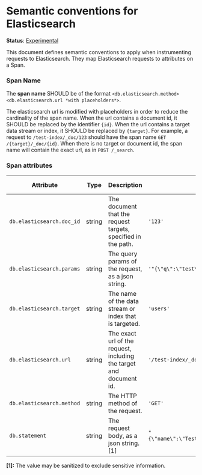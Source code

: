 # Semantic conventions for Elasticsearch

**Status**: [Experimental](../../../document-status.md)

This document defines semantic conventions to apply when instrumenting requests to Elasticsearch. They map Elasticsearch
requests to attributes on a Span.

### Span Name

The **span name** SHOULD be of the format `<db.elasticsearch.method> <db.elasticsearch.url *with placeholders*>`.

The elasticsearch url is modified with placeholders in order to reduce the cardinality of the span name. When the url
contains a document id, it SHOULD be replaced by the identifier `{id}`. When the url contains a target data stream or
index, it SHOULD be replaced by `{target}`.
For example, a request to `/test-index/_doc/123` should have the span name `GET /{target}/_doc/{id}`. 
When there is no target or document id, the span name will contain the exact url, as in `POST /_search`.

### Span attributes

<!-- semconv elasticsearch -->
| Attribute                 | Type | Description                                                         | Examples                                                | Requirement Level      |
|---------------------------|---|---------------------------------------------------------------------|---------------------------------------------------------|------------------------|
| `db.elasticsearch.doc_id` | string | The document that the request targets, specified in the path.       | `'123'`                                                 | Conditionally Required |
| `db.elasticsearch.params` | string | The query params of the request, as a json string.                  | `'"{\"q\":\"test\"}", "{\"refresh\":true}"'`            | Conditionally Required |
| `db.elasticsearch.target` | string | The name of the data stream or index that is targeted.              | `'users'`                                               | Conditionally Required |
| `db.elasticsearch.url`    | string | The exact url of the request, including the target and document id. | `'/test-index/_doc/123'`                                | Required               |
| `db.elasticsearch.method` | string | The HTTP method of the request.                                     | `'GET'`                                                 | Required               |
| `db.statement`            | string | The request body, as a json string. [1]                             | `"{\"name\":\"TestUser\",\"password\":\"top_secret\"}"` | Conditionally Required |

**[1]:** The value may be sanitized to exclude sensitive information.
<!-- endsemconv -->

